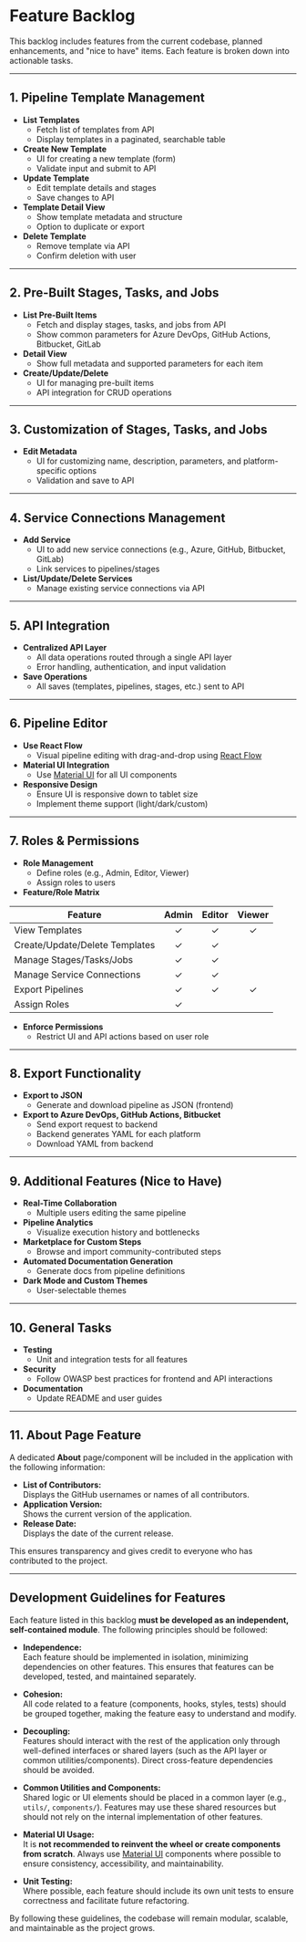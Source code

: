 # Feature Backlog

This backlog includes features from the current codebase, planned enhancements, and "nice to have" items. Each feature is broken down into actionable tasks.

---

## 1. Pipeline Template Management

- **List Templates**
  - Fetch list of templates from API
  - Display templates in a paginated, searchable table
- **Create New Template**
  - UI for creating a new template (form)
  - Validate input and submit to API
- **Update Template**
  - Edit template details and stages
  - Save changes to API
- **Template Detail View**
  - Show template metadata and structure
  - Option to duplicate or export
- **Delete Template**
  - Remove template via API
  - Confirm deletion with user

---

## 2. Pre-Built Stages, Tasks, and Jobs

- **List Pre-Built Items**
  - Fetch and display stages, tasks, and jobs from API
  - Show common parameters for Azure DevOps, GitHub Actions, Bitbucket, GitLab
- **Detail View**
  - Show full metadata and supported parameters for each item
- **Create/Update/Delete**
  - UI for managing pre-built items
  - API integration for CRUD operations

---

## 3. Customization of Stages, Tasks, and Jobs

- **Edit Metadata**
  - UI for customizing name, description, parameters, and platform-specific options
  - Validation and save to API

---

## 4. Service Connections Management

- **Add Service**
  - UI to add new service connections (e.g., Azure, GitHub, Bitbucket, GitLab)
  - Link services to pipelines/stages
- **List/Update/Delete Services**
  - Manage existing service connections via API

---

## 5. API Integration

- **Centralized API Layer**
  - All data operations routed through a single API layer
  - Error handling, authentication, and input validation
- **Save Operations**
  - All saves (templates, pipelines, stages, etc.) sent to API

---

## 6. Pipeline Editor

- **Use React Flow**
  - Visual pipeline editing with drag-and-drop using [React Flow](https://reactflow.dev/)
- **Material UI Integration**
  - Use [Material UI](https://mui.com/) for all UI components
- **Responsive Design**
  - Ensure UI is responsive down to tablet size
  - Implement theme support (light/dark/custom)

---

## 7. Roles & Permissions

- **Role Management**
  - Define roles (e.g., Admin, Editor, Viewer)
  - Assign roles to users
- **Feature/Role Matrix**

| Feature                        | Admin | Editor | Viewer |
|---------------------------------|:-----:|:------:|:------:|
| View Templates                  |   ✓   |   ✓    |   ✓    |
| Create/Update/Delete Templates  |   ✓   |   ✓    |        |
| Manage Stages/Tasks/Jobs        |   ✓   |   ✓    |        |
| Manage Service Connections      |   ✓   |   ✓    |        |
| Export Pipelines                |   ✓   |   ✓    |   ✓    |
| Assign Roles                    |   ✓   |        |        |

- **Enforce Permissions**
  - Restrict UI and API actions based on user role

---

## 8. Export Functionality

- **Export to JSON**
  - Generate and download pipeline as JSON (frontend)
- **Export to Azure DevOps, GitHub Actions, Bitbucket**
  - Send export request to backend
  - Backend generates YAML for each platform
  - Download YAML from backend

---

## 9. Additional Features (Nice to Have)

- **Real-Time Collaboration**
  - Multiple users editing the same pipeline
- **Pipeline Analytics**
  - Visualize execution history and bottlenecks
- **Marketplace for Custom Steps**
  - Browse and import community-contributed steps
- **Automated Documentation Generation**
  - Generate docs from pipeline definitions
- **Dark Mode and Custom Themes**
  - User-selectable themes

---

## 10. General Tasks

- **Testing**
  - Unit and integration tests for all features
- **Security**
  - Follow OWASP best practices for frontend and API interactions
- **Documentation**
  - Update README and user guides

---
## 11. About Page Feature

A dedicated **About** page/component will be included in the application with the following information:

- **List of Contributors:**  
  Displays the GitHub usernames or names of all contributors.
- **Application Version:**  
  Shows the current version of the application.
- **Release Date:**  
  Displays the date of the current release.

This ensures transparency and gives credit to everyone who has contributed to the project.

---
## Development Guidelines for Features

Each feature listed in this backlog **must be developed as an independent, self-contained module**. The following principles should be followed:

- **Independence:**  
  Each feature should be implemented in isolation, minimizing dependencies on other features. This ensures that features can be developed, tested, and maintained separately.

- **Cohesion:**  
  All code related to a feature (components, hooks, styles, tests) should be grouped together, making the feature easy to understand and modify.

- **Decoupling:**  
  Features should interact with the rest of the application only through well-defined interfaces or shared layers (such as the API layer or common utilities/components). Direct cross-feature dependencies should be avoided.

- **Common Utilities and Components:**  
  Shared logic or UI elements should be placed in a common layer (e.g., `utils/`, `components/`). Features may use these shared resources but should not rely on the internal implementation of other features.

- **Material UI Usage:**  
  It is **not recommended to reinvent the wheel or create components from scratch**. Always use [Material UI](https://mui.com/) components where possible to ensure consistency, accessibility, and maintainability.

- **Unit Testing:**  
  Where possible, each feature should include its own unit tests to ensure correctness and facilitate future refactoring.

By following these guidelines, the codebase will remain modular, scalable, and maintainable as the project grows.